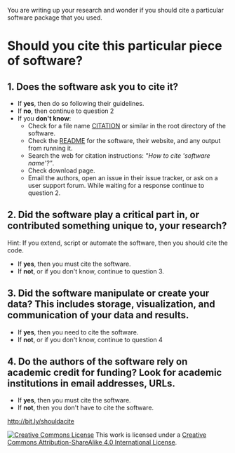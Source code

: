 You are writing up your research and wonder if you should cite a particular software package that you used.

# Should you cite this particular piece of software?

## 1. Does the software ask you to cite it?

* If **yes**, then do so following their guidelines.
* If **no**, then continue to question 2
* If you **don't know**:
    * Check for a file name [CITATION] or similar in the root directory of the
    software.
    * Check the [README] for the software, their website, and any output from
      running it.
    * Search the web for citation instructions: *"How to cite 'software name'?"*.
    * Check download page.
    * Email the authors, open an issue in their issue tracker, or ask on a user
      support forum. While waiting for a response continue to question 2.

## 2. Did the software play a critical part in, or contributed something unique to, your research?

Hint: If you extend, script or automate the software, then you should cite the code.

* If **yes**, then you must cite the software.
* If **not**, or if you don't know, continue to question 3.

## 3. Did the software manipulate or create your data? This includes storage, visualization, and communication of your data and results.

 * If **yes**, then you need to cite the software.
 * If **not**, or if you don't know, continue to question 4

## 4. Do the authors of the software rely on academic credit for funding? Look for academic institutions in email addresses, URLs.

* If **yes**, then you must cite the software.
* If **not**, then you don't have to cite the software.


[CITATION]: http://www.software.ac.uk/blog/2013-09-02-encouraging-citation-software-introducing-citation-files

[README]: https://en.wikipedia.org/wiki/README

http://bit.ly/shouldacite

[![Creative Commons License](https://i.creativecommons.org/l/by-sa/4.0/88x31.png)](http://creativecommons.org/licenses/by-sa/4.0/)
This work is licensed under a [Creative Commons Attribution-ShareAlike 4.0 International License](http://creativecommons.org/licenses/by-sa/4.0/).
